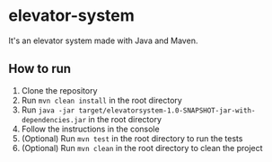 # elevator-system
It's an elevator system made with Java and Maven.

## How to run
1. Clone the repository
2. Run `mvn clean install` in the root directory
3. Run `java -jar target/elevatorsystem-1.0-SNAPSHOT-jar-with-dependencies.jar` in the root directory
4. Follow the instructions in the console
5. (Optional) Run `mvn test` in the root directory to run the tests
6. (Optional) Run `mvn clean` in the root directory to clean the project
